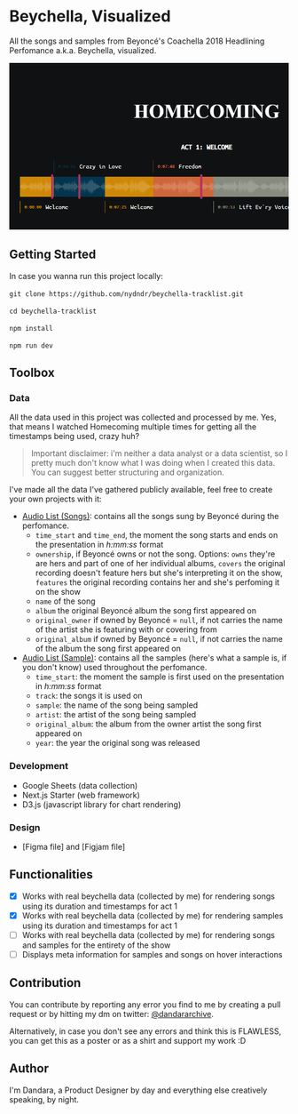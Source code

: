 # Beychella, Visualized

All the songs and samples from Beyoncé's Coachella 2018 Headlining Perfomance a.k.a. Beychella, visualized.

![Project Screenshot](/public/screenshot.png)

## Getting Started

In case you wanna run this project locally:

`git clone https://github.com/nydndr/beychella-tracklist.git`

`cd beychella-tracklist`

`npm install`

`npm run dev`

## Toolbox

### Data

All the data used in this project was collected and processed by me. Yes, that means I watched Homecoming multiple times for getting all the timestamps being used, crazy huh?

> Important disclaimer: i'm neither a data analyst or a data scientist, so I pretty much don't know what I was doing when I created this data. You can suggest better structuring and organization.

I've made all the data I've gathered publicly available, feel free to create your own projects with it:

- [Audio List (Songs)](https://docs.google.com/spreadsheets/d/e/2PACX-1vQlR1RU-bL9MNkQF4e9CN9l_el9gM92DGFe3-JDI6vP3nkSQcyGRIwHlUqUwEC-3V6By0StGF6Qo5na/pub?gid=0&single=true&output=csv): contains all the songs sung by Beyoncé during the perfomance.
  - `time_start` and `time_end`, the moment the song starts and ends on the presentation in _h:mm:ss_ format
  - `ownership`, if Beyoncé owns or not the song.
    Options: `owns` they're are hers and part of one of her individual albums, `covers` the original recording doesn't feature hers but she's interpreting it on the show, `features` the original recording contains her and she's perfoming it on the show
  - `name` of the song
  - `album` the original Beyoncé album the song first appeared on
  - `original_owner` if owned by Beyoncé = `null`, if not carries the name of the artist she is featuring with or covering from
  - `original_album` if owned by Beyoncé = `null`, if not carries the name of the album the song first appeared on
- [Audio List (Sample)](): contains all the samples (here's what a sample is, if you don't know) used throughout the perfomance.
  - `time_start`: the moment the sample is first used on the presentation in _h:mm:ss_ format
  - `track`: the songs it is used on
  - `sample`: the name of the song being sampled
  - `artist`: the artist of the song being sampled
  - `original_album`: the album from the owner artist the song first appeared on
  - `year`: the year the original song was released

### Development

- Google Sheets (data collection)
- Next.js Starter (web framework)
- D3.js (javascript library for chart rendering)

### Design

- [Figma file] and [Figjam file]

## Functionalities

- [x] Works with real beychella data (collected by me) for rendering songs using its duration and timestamps for act 1
- [x] Works with real beychella data (collected by me) for rendering samples using its duration and timestamps for act 1
- [ ] Works with real beychella data (collected by me) for rendering songs and samples for the entirety of the show
- [ ] Displays meta information for samples and songs on hover interactions

## Contribution

You can contribute by reporting any error you find to me by creating a pull request or by hitting my dm on twitter: [@dandararchive](https://twitter.com/dandararchive).

Alternatively, in case you don't see any errors and think this is FLAWLESS, you can get this as a poster or as a shirt and support my work :D

## Author

I'm Dandara, a Product Designer by day and everything else creatively speaking, by night.
